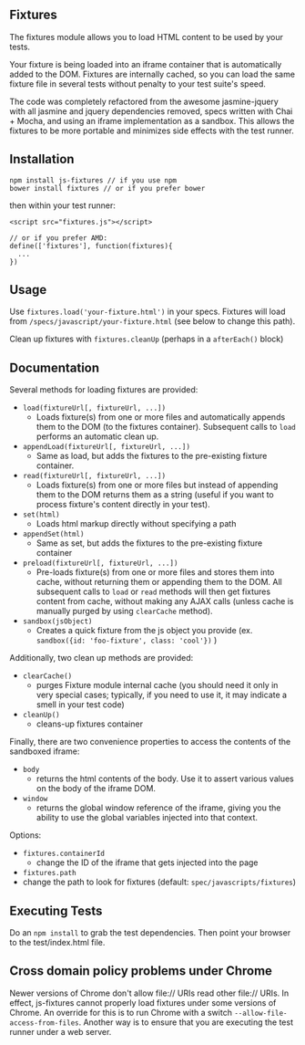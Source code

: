 ## Fixtures

The fixtures module allows you to load HTML content to be used by your tests.

Your fixture is being loaded into an iframe container that is automatically added to the DOM.  Fixtures are internally cached, so you can load the same fixture file in several tests without penalty to your test suite's speed.

The code was completely refactored from the awesome jasmine-jquery with all jasmine and jquery dependencies removed, specs written with Chai + Mocha, and using an iframe implementation as a sandbox.  This allows the fixtures to be more portable and minimizes side effects with the test runner.

## Installation

```
npm install js-fixtures // if you use npm
bower install fixtures // or if you prefer bower
```

then within your test runner:

```
<script src="fixtures.js"></script>

// or if you prefer AMD:
define(['fixtures'], function(fixtures){
  ...
})
```

## Usage

Use `fixtures.load('your-fixture.html')` in your specs.  Fixtures will load from `/specs/javascript/your-fixture.html` (see below to change this path).

Clean up fixtures with `fixtures.cleanUp` (perhaps in a `afterEach()` block)

## Documentation

Several methods for loading fixtures are provided:

- `load(fixtureUrl[, fixtureUrl, ...])`
  - Loads fixture(s) from one or more files and automatically appends them to the DOM (to the fixtures container).  Subsequent calls to `load` performs an automatic clean up.
- `appendLoad(fixtureUrl[, fixtureUrl, ...])`
  - Same as load, but adds the fixtures to the pre-existing fixture container.
- `read(fixtureUrl[, fixtureUrl, ...])`
  - Loads fixture(s) from one or more files but instead of appending them to the DOM returns them as a string (useful if you want to process fixture's content directly in your test).
- `set(html)`
  - Loads html markup directly without specifying a path
- `appendSet(html)`
  - Same as set, but adds the fixtures to the pre-existing fixture container
- `preload(fixtureUrl[, fixtureUrl, ...])`
  - Pre-loads fixture(s) from one or more files and stores them into cache, without returning them or appending them to the DOM. All subsequent calls to `load` or `read` methods will then get fixtures content from cache, without making any AJAX calls (unless cache is manually purged by using `clearCache` method).
- `sandbox(jsObject)`
  - Creates a quick fixture from the js object you provide (ex. `sandbox({id: 'foo-fixture', class: 'cool'})` )

Additionally, two clean up methods are provided:

- `clearCache()`
  - purges Fixture module internal cache (you should need it only in very special cases; typically, if you need to use it, it may indicate a smell in your test code)
- `cleanUp()`
  - cleans-up fixtures container

Finally, there are two convenience properties to access the contents of the sandboxed iframe:
- `body`
  - returns the html contents of the body.  Use it to assert various values on the body of the iframe DOM.
- `window`
  - returns the global window reference of the iframe, giving you the ability to use the global variables injected into that context.
  
Options:
- `fixtures.containerId`
  - change the ID of the iframe that gets injected into the page
- `fixtures.path`
 - change the path to look for fixtures (default: `spec/javascripts/fixtures`)

## Executing Tests
Do an `npm install` to grab the test dependencies.  Then point your browser to the test/index.html file.

## Cross domain policy problems under Chrome

Newer versions of Chrome don't allow file:// URIs read other file:// URIs. In effect, js-fixtures cannot properly load fixtures under some versions of Chrome. An override for this is to run Chrome with a switch `--allow-file-access-from-files`.  Another way is to ensure that you are executing the test runner under a web server.
